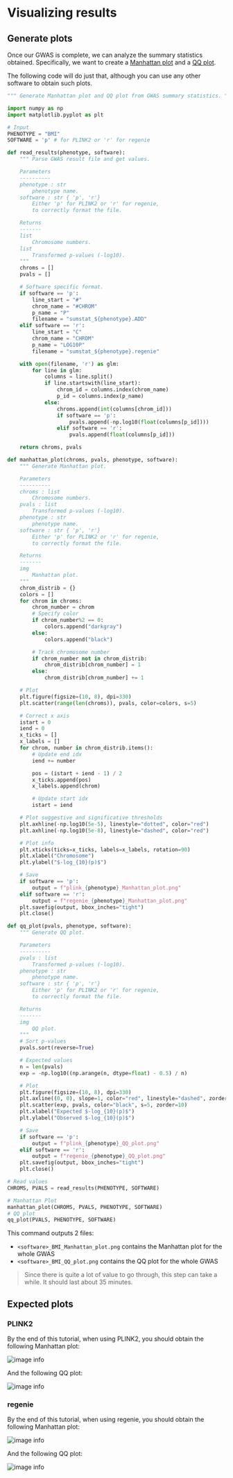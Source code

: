 # Visualizing results

## Generate plots

Once our GWAS is complete, we can analyze the summary statistics obtained. Specifically, we want to create a [Manhattan plot](https://www.sciencedirect.com/topics/biochemistry-genetics-and-molecular-biology/manhattan-plot) and a [QQ plot](https://jnmaloof.github.io/BIS180L_web/slides/11_QQPlots.html#1).

The following code will do just that, although you can use any other software to obtain such plots.

```python
""" Generate Manhattan plot and QQ plot from GWAS summary statistics. """

import numpy as np
import matplotlib.pyplot as plt

# Input
PHENOTYPE = "BMI"
SOFTWARE = 'p' # for PLINK2 or 'r' for regenie

def read_results(phenotype, software):
    """ Parse GWAS result file and get values.

    Parameters
    ----------
    phenotype : str
        phenotype name.
    software : str { 'p', 'r'}
        Either 'p' for PLINK2 or 'r' for regenie,
        to correctly format the file.

    Returns
    -------
    list
        Chromosome numbers.
    list
        Transformed p-values (-log10).
    """
    chroms = []
    pvals = []

    # Software specific format.
    if software == 'p':
        line_start = "#"
        chrom_name = "#CHROM"
        p_name = "P"
        filename = "sumstat_${phenotype}.ADD"
    elif software == 'r':
        line_start = "C"
        chrom_name = "CHROM"
        p_name = "LOG10P"
        filename = "sumstat_${phenotype}.regenie"

    with open(filename, 'r') as glm:
        for line in glm:
            columns = line.split()
            if line.startswith(line_start):
                chrom_id = columns.index(chrom_name)
                p_id = columns.index(p_name)
            else:
                chroms.append(int(columns[chrom_id]))
                if software == 'p':
                    pvals.append(-np.log10(float(columns[p_id])))
                elif software == 'r':
                    pvals.append(float(columns[p_id]))

    return chroms, pvals

def manhattan_plot(chroms, pvals, phenotype, software):
    """ Generate Manhattan plot.

    Parameters
    ----------
    chroms : list
        Chromosome numbers.
    pvals : list
        Transformed p-values (-log10).
    phenotype : str
        phenotype name.
    software : str { 'p', 'r'}
        Either 'p' for PLINK2 or 'r' for regenie,
        to correctly format the file.

    Returns
    -------
    img
        Manhattan plot.
    """
    chrom_distrib = {}
    colors = []
    for chrom in chroms:
        chrom_number = chrom
        # Specify color
        if chrom_number%2 == 0:
            colors.append("darkgray")
        else:
            colors.append("black")

        # Track chromosome number
        if chrom_number not in chrom_distrib:
            chrom_distrib[chrom_number] = 1
        else:
            chrom_distrib[chrom_number] += 1

    # Plot
    plt.figure(figsize=(10, 8), dpi=330)
    plt.scatter(range(len(chroms)), pvals, color=colors, s=5)

    # Correct x axis
    istart = 0
    iend = 0
    x_ticks = []
    x_labels = []
    for chrom, number in chrom_distrib.items():
        # Update end idx
        iend += number

        pos = (istart + iend - 1) / 2
        x_ticks.append(pos)
        x_labels.append(chrom)

        # Update start idx
        istart = iend

    # Plot suggestive and significative thresholds
    plt.axhline(-np.log10(5e-5), linestyle="dotted", color="red")
    plt.axhline(-np.log10(5e-8), linestyle="dashed", color="red")

    # Plot info
    plt.xticks(ticks=x_ticks, labels=x_labels, rotation=90)
    plt.xlabel("Chromosome")
    plt.ylabel("$-log_{10}(p)$")

    # Save
    if software == 'p':
        output = f"plink_{phenotype}_Manhattan_plot.png"
    elif software == 'r':
        output = f"regenie_{phenotype}_Manhattan_plot.png"
    plt.savefig(output, bbox_inches="tight")
    plt.close()

def qq_plot(pvals, phenotype, software):
    """ Generate QQ plot.

    Parameters
    ----------
    pvals : list
        Transformed p-values (-log10).
    phenotype : str
        phenotype name.
    software : str { 'p', 'r'}
        Either 'p' for PLINK2 or 'r' for regenie,
        to correctly format the file.

    Returns
    -------
    img
        QQ plot.
    """
    # Sort p-values
    pvals.sort(reverse=True)

    # Expected values
    n = len(pvals)
    exp = -np.log10((np.arange(n, dtype=float) - 0.5) / n)

    # Plot
    plt.figure(figsize=(10, 8), dpi=330)
    plt.axline((0, 0), slope=1, color="red", linestyle="dashed", zorder=0)
    plt.scatter(exp, pvals, color="black", s=5, zorder=10)
    plt.xlabel("Expected $-log_{10}(p)$")
    plt.ylabel("Observed $-log_{10}(p)$")

    # Save
    if software == 'p':
        output = f"plink_{phenotype}_QQ_plot.png"
    elif software == 'r':
        output = f"regenie_{phenotype}_QQ_plot.png"
    plt.savefig(output, bbox_inches="tight")
    plt.close()

# Read values
CHROMS, PVALS = read_results(PHENOTYPE, SOFTWARE)

# Manhattan Plot
manhattan_plot(CHROMS, PVALS, PHENOTYPE, SOFTWARE)
# QQ plot
qq_plot(PVALS, PHENOTYPE, SOFTWARE)
```

This command outputs 2 files:

* `<software>_BMI_Manhattan_plot.png` contains the Manhattan plot for the whole GWAS
* `<software>_BMI_QQ_plot.png` contains the QQ plot for the whole GWAS

> Since there is quite a lot of value to go through, this step can take a while. It should last about 35 minutes.

## Expected plots

### PLINK2

By the end of this tutorial, when using PLINK2, you should obtain the following Manhattan plot:

![image info](./img/plink_BMI_Manhattan_plot.png "PLINK2 Manhattan plot")

And the following QQ plot:

![image info](./img/plink_BMI_QQ_plot.png "PLINK2 QQ plot")

### regenie

By the end of this tutorial, when using regenie, you should obtain the following Manhattan plot:

![image info](./img/regenie_BMI_Manhattan_plot.png "regenie Manhattan plot")

And the following QQ plot:

![image info](./img/regenie_BMI_QQ_plot.png "regenie QQ plot")
